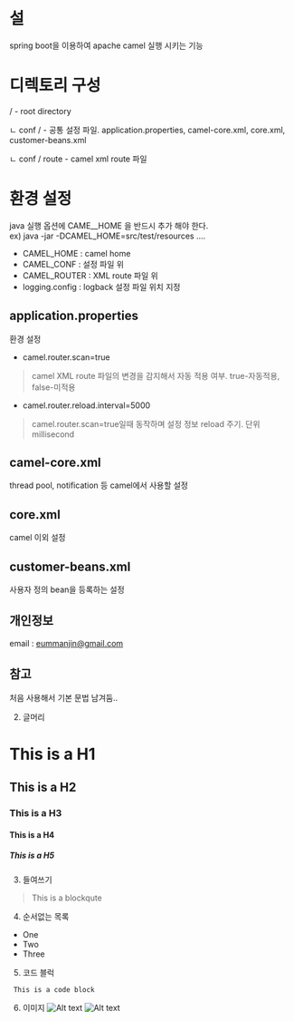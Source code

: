 # 설
spring boot을 이용하여 apache camel 실행 시키는 기능
 
 
디렉토리 구성
=============
 /                - root directory
 
  ㄴ conf /        - 공통 설정 파일. application.properties, camel-core.xml, core.xml, customer-beans.xml
  
  ㄴ conf / route  - camel xml route 파일
 

환경 설정 
========
java 실행 옵션에 CAME__HOME 을 반드시 추가 해야 한다.    
ex) java -jar -DCAMEL_HOME=src/test/resources ....

* CAMEL_HOME : camel home
* CAMEL_CONF : 설정 파일 위
* CAMEL_ROUTER : XML route 파일 위
* logging.config : logback 설정 파일 위치 지정


application.properties
--------------
환경 설정 

* camel.router.scan=true 
> camel XML route 파일의 변경을 감지해서 자동 적용 여부. true-자동적용, false-미적용 
* camel.router.reload.interval=5000
> camel.router.scan=true일때 동작하며 설정 정보 reload 주기. 단위 millisecond




camel-core.xml
--------------
thread pool, notification 등 camel에서 사용할 설정
 

core.xml
---------
camel 이외 설정


customer-beans.xml
-----------------------
사용자 정의 bean을 등록하는 설정





개인정보
---------

email : eummanjin@gmail.com




참고
-----
처음 사용해서 기본 문법 남겨둠..


 2. 글머리
# This is a H1
## This is a H2
### This is a H3
#### This is a H4
##### This is a H5

 3. 들여쓰기
> This is a blockqute

 4. 순서없는 목록
* One
* Two
* Three

 5. 코드 블럭
<pre><code> This is a code block </code></pre>

 6. 이미지
![Alt text](/path/to/img.jpg)
![Alt text](http://swalloow.tistory.com/321451611/)
